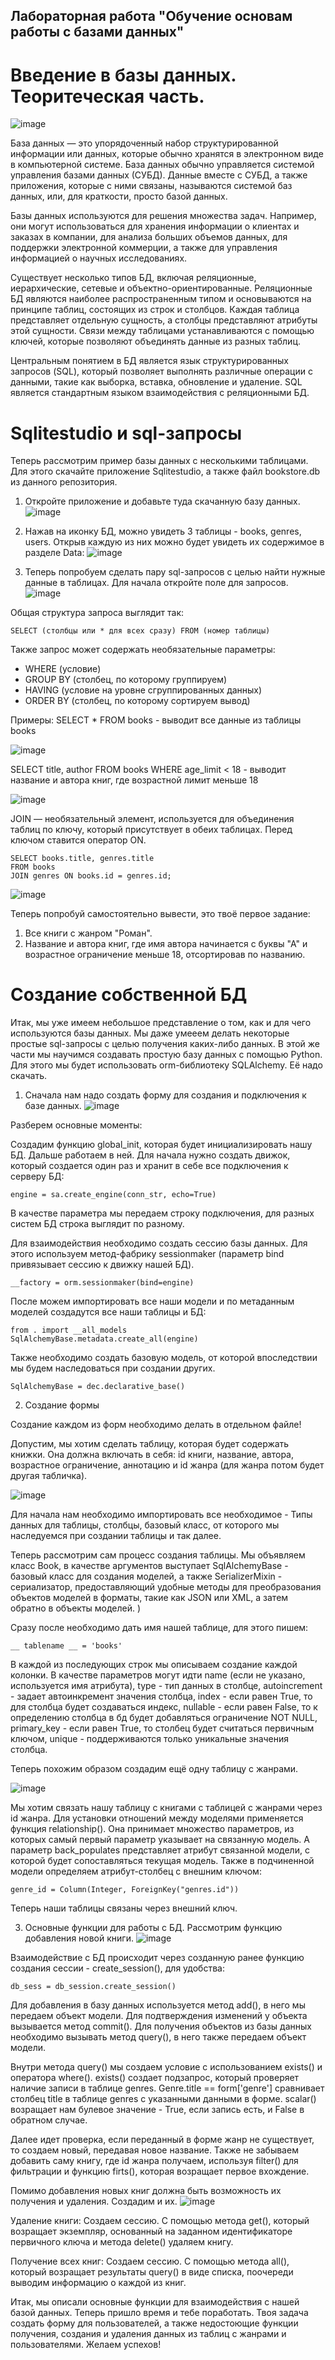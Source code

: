 
## Лабораторная работа "Обучение основам работы с базами данных"

# Введение в базы данных. Теоритеческая часть.

![image](https://github.com/Anastasia567874/lab_bd/assets/144477949/aec7a169-3b9c-465c-b58c-12fb77190512)

База данных — это упорядоченный набор структурированной информации или данных, которые обычно хранятся в электронном виде в компьютерной системе. 
База данных обычно управляется системой управления базами данных (СУБД). 
Данные вместе с СУБД, а также приложения, которые с ними связаны, называются системой баз данных, или, для краткости, просто базой данных.

Базы данных используются для решения множества задач. Например, они могут использоваться для хранения информации о клиентах и заказах в компании, для анализа больших объемов данных, для поддержки электронной коммерции, а также для управления информацией о научных исследованиях.

Существует несколько типов БД, включая реляционные, иерархические, сетевые и объектно-ориентированные. Реляционные БД являются наиболее распространенным типом и основываются на принципе таблиц, состоящих из строк и столбцов. 
Каждая таблица представляет отдельную сущность, а столбцы представляют атрибуты этой сущности. Связи между таблицами устанавливаются с помощью ключей, которые позволяют объединять данные из разных таблиц.

Центральным понятием в БД является язык структурированных запросов (SQL), который позволяет выполнять различные операции с данными, такие как выборка, вставка, обновление и удаление. SQL является стандартным языком взаимодействия с реляционными БД. 

# Sqlitestudio и sql-запросы

Теперь рассмотрим пример базы данных с несколькими таблицами. Для этого скачайте приложение Sqlitestudio, а также файл bookstore.db из данного репозитория. 
1. Откройте приложение и добавьте туда скачанную базу данных. 
![image](https://github.com/Anastasia567874/lab_bd/assets/144477949/593c32d7-a46c-4769-b5e7-0f9852b609b7)

2. Нажав на иконку БД, можно увидеть 3 таблицы - books, genres, users. Открыв каждую из них можно будет увидеть их содержимое в разделе Data:
   ![image](https://github.com/Anastasia567874/lab_bd/assets/144477949/265b872f-7979-4fa5-a77f-b2b1cba2f7ff)
   
4. Теперь попробуем сделать пару sql-запросов с целью найти нужные данные в таблицах. Для начала откройте поле для запросов.
   ![image](https://github.com/Anastasia567874/lab_bd/assets/144477949/1775aa04-67fd-4e29-8ce6-1b126a51c1df)

Общая структура запроса выглядит так: 
```
SELECT (столбцы или * для всех сразу) FROM (номер таблицы)
```
Также запрос может содержать необязательные параметры:
- WHERE (условие)
- GROUP BY (столбец, по которому группируем)
- HAVING (условие на уровне сгруппированных данных)
- ORDER BY (столбец, по которому сортируем вывод)

Примеры:
SELECT * FROM books - выводит все данные из таблицы books

![image](https://github.com/Anastasia567874/lab_bd/assets/144477949/0e9dd0bd-344c-49be-9ddc-f0bea284a6d4)


SELECT title, author FROM books WHERE age_limit < 18 - выводит название и автора книг, где возрастной лимит меньше 18

![image](https://github.com/Anastasia567874/lab_bd/assets/144477949/25492aa1-23dc-4774-8cd7-ea4db69a3c8e)

JOIN — необязательный элемент, используется для объединения таблиц по ключу, который присутствует в обеих таблицах. Перед ключом ставится оператор ON.
```
SELECT books.title, genres.title 
FROM books
JOIN genres ON books.id = genres.id;
```

![image](https://github.com/Anastasia567874/lab_bd/assets/144477949/5fe8365e-1007-4627-8119-1380f7ca0d75)

Теперь попробуй самостоятельно вывести, это твоё первое задание:
1) Все книги с жанром "Роман".
2) Название и автора книг, где имя автора начинается с буквы "А" и возрастное ограничение меньше 18, отсортировав по названию.


# Создание собственной БД

   Итак, мы уже имеем небольшое представление о том, как и для чего используются базы данных. Мы даже умееем делать некоторые простые sql-запросы с целью получения каких-либо данных. В этой же части мы научимся создавать простую базу данных с помощью Python. Для этого мы будет использовать orm-библиотеку SQLAlchemy. Её надо скачать.

1. Сначала нам надо создать форму для создания и подключения к базе данных. 
![image](https://github.com/Anastasia567874/lab_bd/assets/144477949/ab85e0c1-c9c7-4e8c-bf39-c1943e4804f0)


Разберем основные моменты:

Создадим функцию global_init, которая будет инициализировать нашу БД. Дальше работаем в ней. Для начала нужно создать движок, который создается один раз и хранит в себе все подключения к серверу БД:
```
engine = sa.create_engine(conn_str, echo=True)
```
В качестве параметра мы передаем строку подключения, для разных систем БД строка выглядит по разному. 

Для взаимодействия необходимо создать сессию базы данных. Для этого используем метод-фабрику sessionmaker (параметр bind привязывает сессию к движку нашей БД).
```
__factory = orm.sessionmaker(bind=engine)
```

После можем импортировать все наши модели и по метаданным моделей создадутся все наши таблицы и БД:
```
from . import __all_models
SqlAlchemyBase.metadata.create_all(engine)
```

Также необходимо создать базовую модель, от которой впоследствии мы будем наследоваться при создании других.
```
SqlAlchemyBase = dec.declarative_base()
```

2. Создание формы
   
Создание каждом из форм необходимо делать в отдельном файле!
   
   Допустим, мы хотим сделать таблицу, которая будет содержать книжки. Она должна включать в себя: id книги, название, автора, возрастное ограничение, аннотацию и id жанра (для жанра потом будет другая табличка).
   
   ![image](https://github.com/Anastasia567874/lab_bd/assets/144477949/d2c32067-b41d-4f74-97bc-00526fb0cc36)

   Для начала нам необходимо импортировать все необходимое - Типы данных для таблицы, столбцы, базовый класс, от которого мы наследуемся при создании таблицы и так далее.
   
Теперь рассмотрим сам процесс создания таблицы. Мы объявляем класс Book, в качестве аргументов выступает SqlAlchemyBase - базовый класс для создания моделей, а также SerializerMixin - сериализатор, предоставляющий удобные методы для преобразования объектов моделей в форматы, такие как JSON или XML, а затем обратно в объекты моделей. )

Сразу после необходимо дать имя нашей таблице, для этого пишем:
   ```
__ tablename __ = 'books'
   ```
В каждой из последующих строк мы описываем создание каждой колонки. В качестве параметров могут идти name (если не указано, используется имя атрибута), type - тип данных в столбце, autoincrement - задает автоинкремент значения столбца, index - если равен True, то для столбца будет создаваться индекс, nullable - если равен False, то к определению столбца в бд будет добавляться ограничение NOT NULL, primary_key - если равен True, то столбец будет считаться первичным ключом, unique - поддерживаются только уникальные значения столбца.

Теперь похожим образом создадим ещё одну таблицу с жанрами.

![image](https://github.com/Anastasia567874/lab_bd/assets/144477949/ce73d4a9-946f-4a5f-a89b-1e0cd21b35ec)

Мы хотим связать нашу таблицу с книгами с таблицей с жанрами через id жанра. Для установки отношений между моделями применяется функция relationship(). Она принимает множество параметров, из которых самый первый параметр указывает на связанную модель. А параметр back_populates представляет атрибут связанной модели, с которой будет сопоставляться текущая модель. Также в подчиненной модели определяем атрибут-столбец с внешним ключом:
```
genre_id = Column(Integer, ForeignKey("genres.id"))
```
Теперь наши таблицы связаны через внешний ключ. 

3. Основные функции для работы с БД.
   Рассмотрим функцию добавления новой книги.
![image](https://github.com/Anastasia567874/lab_bd/assets/144477949/a56bfedb-b924-45b3-8711-f8ca78d35bc3)



Взаимодействие с БД происходит через созданную ранее функцию создания сессии - create_session(), для удобства:
```
db_sess = db_session.create_session()
```
Для добавления в базу данных используется метод add(), в него мы передаем объект модели. Для подтверждения изменений у объекта  вызывается метод commit(). Для получения объектов из базы данных необходимо вызывать метод query(), в него также передаем объект модели. 

Внутри метода query() мы создаем условие с использованием exists() и оператора where(). exists() создает подзапрос, который проверяет наличие записи в таблице genres. Genre.title == form['genre'] сравнивает столбец title в таблице genres с указанными данными в форме. scalar() возращает нам булевое значение - True, если запись есть, и False в обратном случае.

Далее идет проверка, если переданный в форме жанр не существует, то создаем новый, передавая новое название. Также не забываем добавить саму книгу, где id жанра получаем, используя filter() для фильтрации и функцию firts(), которая возращает первое вхождение.

Помимо добавления новых книг должна быть возможность их получения и удаления. Создадим и их.
![image](https://github.com/Anastasia567874/lab_bd/assets/144477949/e83a97b8-53d6-4ccf-a8bf-d6d652cd169f)

Удаление книги:
Создаем сессию. С помощью метода get(), который возращает экземпляр, основанный на заданном идентификаторе первичного ключа и метода delete() удаляем книгу. 

Получение всех книг:
Создаем сессию. С помощью метода all(), который возращает результаты query() в виде списка, поочереди выводим информацию о каждой из книг.

   Итак, мы описали основные функции для взаимодействия с нашей базой данных. Теперь пришло время и тебе поработать. Твоя задача создать форму для пользователей, а также недостоющие функции получения, создания и удаления данных из таблиц с жанрами и пользователями. Желаем успехов!




